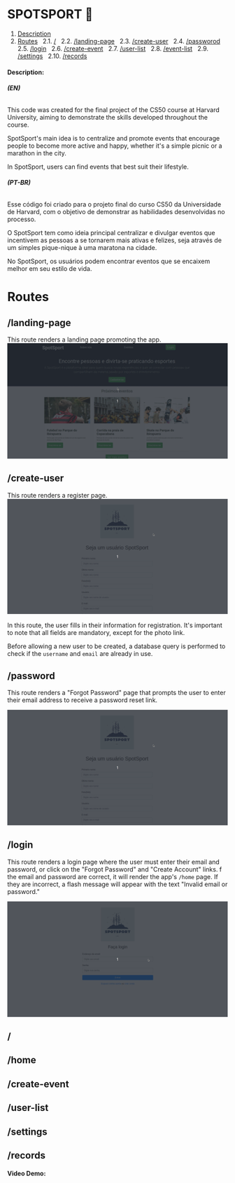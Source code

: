 # SPOTSPORT 🏅

1. [Description](#description) &nbsp;
2. [Routes](#routes) &nbsp;
    2.1. [/](#/) &nbsp;
    2.2. [/landing-page](#landing-page) &nbsp;
    2.3. [/create-user](#create-user) &nbsp;
    2.4. [/passworod](#password) &nbsp;
    2.5. [/login](#login) &nbsp;
    2.6. [/create-event](#create-event) &nbsp;
    2.7. [/user-list](#user-list) &nbsp;
    2.8. [/event-list](#event-list) &nbsp;
    2.9. [/settings](#settings) &nbsp;
    2.10. [/records](#records) &nbsp;

#### Description:

###### **(EN)**

This code was created for the final project of the CS50 course at Harvard University, aiming to demonstrate the skills developed throughout the course.

SpotSport's main idea is to centralize and promote events that encourage people to become more active and happy, whether it's a simple picnic or a marathon in the city.

In SpotSport, users can find events that best suit their lifestyle.

###### **(PT-BR)**

Esse código foi criado para o projeto final do curso CS50 da Universidade de Harvard, com o objetivo de demonstrar as habilidades desenvolvidas no processo.

O SpotSport tem como ideia principal centralizar e divulgar eventos que incentivem as pessoas a se tornarem mais ativas e felizes, seja através de um simples pique-nique à uma maratona na cidade.

No SpotSport, os usuários podem encontrar eventos que se encaixem melhor em seu estilo de vida.

# Routes
## /landing-page

This route renders a landing page promoting the app.
![landing page imagem](/static/landing-page.gif)

## /create-user

This route renders a register page.
![landing page imagem](/static/create-user.gif)


In this route, the user fills in their information for registration.
It's important to note that all fields are mandatory, except for the photo link.

Before allowing a new user to be created, a database query is performed to check if the ```username``` and ```email``` are already in use.

## /password

This route renders a "Forgot Password" page that prompts the user to enter their email address to receive a password reset link.

![landing page imagem](/static/create-user.gif)


## /login

This route renders a login page where the user must enter their email and password, or click on the "Forgot Password" and "Create Account" links. f the email and password are correct, it will render the app's ```/home``` page. If they are incorrect, a flash message will appear with the text "Invalid email or password."

![login](/static/login.gif)

## /
## /home
## /create-event
## /user-list
## /settings
## /records

#### Video Demo:  <URL HERE>